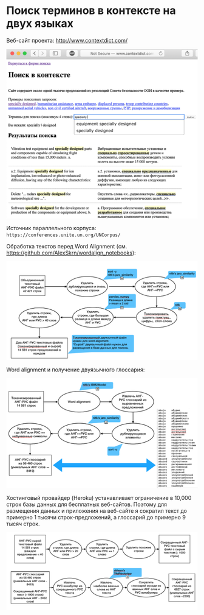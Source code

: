 # Поиск терминов в контексте на двух языках

Веб-сайт проекта: http://www.contextdict.com/

![screen_view](/images/screen_view.png)

Источник параллельного корпуса: ```https://conferences.unite.un.org/UNCorpus/```

Обработка текстов перед Word Alignment (см. https://github.com/AlexSkrn/wordalign_notebooks):

![chart](/images/preprocessing.png)

Word alignment и получение двуязычного глоссария:

![chart_2](/images/chart_2.png)

Хостинговый провайдер (Heroku) устанавливает ограничение в 10,000 строк базы данных для
бесплатных веб-сайтов. Поэтому для размещения данных и приложения на веб-сайте
я сократил текст до примерно 1 тысячи строк-предложений, а глоссарий до примерно 9 тысяч строк.

![chart_3](/images/chart_3.png)
